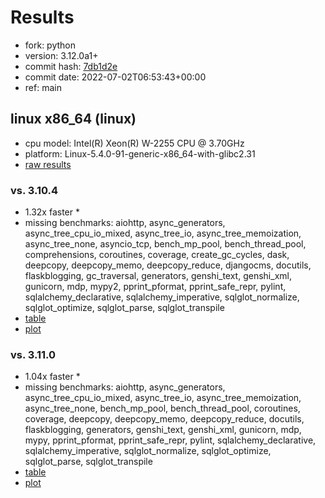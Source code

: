 # Results

- fork: python
- version: 3.12.0a1+
- commit hash: [7db1d2e](https://github.com/python/cpython/commit/7db1d2e)
- commit date: 2022-07-02T06:53:43+00:00
- ref: main

## linux x86_64 (linux)

- cpu model: Intel(R) Xeon(R) W-2255 CPU @ 3.70GHz
- platform: Linux-5.4.0-91-generic-x86_64-with-glibc2.31
- [raw results](bm-20220702-linux-x86_64-python-main-3.12.0a1%2B-7db1d2e.json)

### vs. 3.10.4

- 1.32x faster \*
- missing benchmarks: aiohttp, async_generators, async_tree_cpu_io_mixed, async_tree_io, async_tree_memoization, async_tree_none, asyncio_tcp, bench_mp_pool, bench_thread_pool, comprehensions, coroutines, coverage, create_gc_cycles, dask, deepcopy, deepcopy_memo, deepcopy_reduce, djangocms, docutils, flaskblogging, gc_traversal, generators, genshi_text, genshi_xml, gunicorn, mdp, mypy2, pprint_pformat, pprint_safe_repr, pylint, sqlalchemy_declarative, sqlalchemy_imperative, sqlglot_normalize, sqlglot_optimize, sqlglot_parse, sqlglot_transpile
- [table](bm-20220702-linux-x86_64-python-main-3.12.0a1%2B-7db1d2e-vs-3.10.4.md)
- [plot](bm-20220702-linux-x86_64-python-main-3.12.0a1%2B-7db1d2e-vs-3.10.4.png)

### vs. 3.11.0

- 1.04x faster \*
- missing benchmarks: aiohttp, async_generators, async_tree_cpu_io_mixed, async_tree_io, async_tree_memoization, async_tree_none, bench_mp_pool, bench_thread_pool, coroutines, coverage, deepcopy, deepcopy_memo, deepcopy_reduce, docutils, flaskblogging, generators, genshi_text, genshi_xml, gunicorn, mdp, mypy, pprint_pformat, pprint_safe_repr, pylint, sqlalchemy_declarative, sqlalchemy_imperative, sqlglot_normalize, sqlglot_optimize, sqlglot_parse, sqlglot_transpile
- [table](bm-20220702-linux-x86_64-python-main-3.12.0a1%2B-7db1d2e-vs-3.11.0.md)
- [plot](bm-20220702-linux-x86_64-python-main-3.12.0a1%2B-7db1d2e-vs-3.11.0.png)

